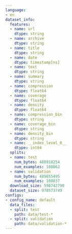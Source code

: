 ```yaml
---
language:
- en
dataset_info:
  features:
  - name: url
    dtype: string
  - name: archive
    dtype: string
  - name: title
    dtype: string
  - name: date
    dtype: timestamp[ns]
  - name: text
    dtype: string
  - name: summary
    dtype: string
  - name: compression
    dtype: float64
  - name: coverage
    dtype: float64
  - name: density
    dtype: float64
  - name: compression_bin
    dtype: string
  - name: coverage_bin
    dtype: string
  - name: density_bin
    dtype: string
  - name: __index_level_0__
    dtype: int64
  splits:
  - name: test
    num_bytes: 488918254
    num_examples: 108862
  - name: validation
    num_bytes: 489655495
    num_examples: 108837
  download_size: 598742790
  dataset_size: 978573749
configs:
- config_name: default
  data_files:
  - split: test
    path: data/test-*
  - split: validation
    path: data/validation-*
---
```

